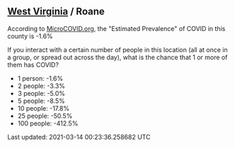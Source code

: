 
## [West Virginia](/united-states/west-virginia) / Roane

According to [MicroCOVID.org](http://microcovid.org),
the "Estimated Prevalence" of COVID in this county is -1.6%

If you interact with a certain number of people in this location
(all at once in a group, or spread out across the day), what is the chance that
1 or more of them has COVID?

- 1 person: -1.6%
- 2 people: -3.3%
- 3 people: -5.0%
- 5 people: -8.5%
- 10 people: -17.8%
- 25 people: -50.5%
- 100 people: -412.5%

Last updated: 2021-03-14 00:23:36.258682 UTC
